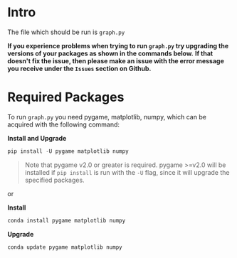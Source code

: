 # Intro

The file which should be run is `graph.py`


__If you experience problems when trying to run `graph.py` try upgrading the versions of your packages as shown in the commands below.__
__If that doesn't fix the issue, then please make an issue with the error message you receive under the `Issues` section on Github.__

# Required Packages

To run `graph.py` you need pygame, matplotlib, numpy, which can be acquired with the following command:

__Install and Upgrade__
```python
pip install -U pygame matplotlib numpy
```

> Note that pygame v2.0 or greater is required. pygame >=v2.0 will be installed if `pip install` is run with the `-U` flag, since it will upgrade the specified packages.


or

__Install__
```python
conda install pygame matplotlib numpy
```

__Upgrade__
```python
conda update pygame matplotlib numpy
```
